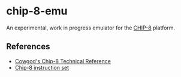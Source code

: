 # chip-8-emu

An experimental, work in progress emulator for the [CHIP-8](https://en.wikipedia.org/wiki/CHIP-8) platform.

## References

- [Cowgod's Chip-8 Technical Reference](http://devernay.free.fr/hacks/chip8/C8TECH10.HTM)
- [Chip-8 instruction set](http://devernay.free.fr/hacks/chip8/chip8def.htm)


